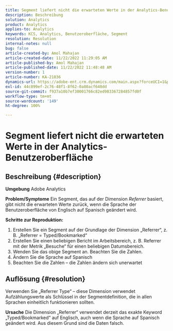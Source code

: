 ```yaml
---
title: Segment liefert nicht die erwarteten Werte in der Analytics-Benutzeroberfläche
description: Beschreibung
solution: Analytics
product: Analytics
applies-to: Analytics
keywords: KCS, Analytics, Benutzeroberfläche, Segment
resolution: Resolution
internal-notes: null
bug: false
article-created-by: Amol Mahajan
article-created-date: 11/22/2022 11:29:05 AM
article-published-by: Amol Mahajan
article-published-date: 11/22/2022 11:48:48 AM
version-number: 1
article-number: KA-21036
dynamics-url: https://adobe-ent.crm.dynamics.com/main.aspx?forceUCI=1&pagetype=entityrecord&etn=knowledgearticle&id=6cf79ed9-586a-ed11-9561-6045bd006d92
exl-id: 44c899ef-2c76-48f1-8f62-0a80acf640dd
source-git-commit: f937a10b7ef30001766c82ed983367284857fd0f
workflow-type: tm+mt
source-wordcount: '149'
ht-degree: 100%

---
```


# Segment liefert nicht die erwarteten Werte in der Analytics-Benutzeroberfläche

## Beschreibung {#description}

<b>Umgebung</b>
Adobe Analytics


<b>Problem/Symptome</b>
Ein Segment, das auf der Dimension *Referrer* basiert, gibt nicht die erwarteten Werte zurück, wenn die Sprache der Benutzeroberfläche von Englisch auf Spanisch geändert wird.



<b>Schritte zur Reproduktion:</b>

1. Erstellen Sie ein Segment auf der Grundlage der Dimension „Referrer“, z. B. „Referrer = Typed/Bookmarked“
2. Erstellen Sie einen beliebigen Bericht im Arbeitsbereich, z. B. Referrer mit der Metrik „Besuche“ für einen beliebigen Datumsbereich.
3. Wenden Sie das obige Segment an. Beachten Sie die Zahlen.
4. Ändern Sie die Sprache auf Spanisch
5. Beachten Sie die Zahlen – die Zahlen ändern sich unerwartet



## Auflösung {#resolution}


Verwenden Sie „Referrer Type“ – diese Dimension verwendet Aufzählungswerte als Schlüssel in der Segmentdefinition, die in allen Sprachen einheitlich funktionieren sollten.


<b>Ursache</b>
Die Dimension „Referrer“ verwendet derzeit das exakte Keyword „Typed/Bookmarked“ auf Englisch, auch wenn die Sprache auf Spanisch geändert wird. Aus diesem Grund sind die Daten falsch.
